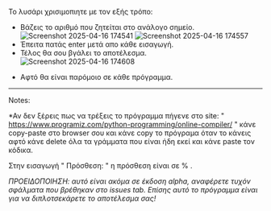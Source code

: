 Το λυσάρι χρισιμοπιητε με τον εξής τρόπο:
+ Βάζεις το αριθμό που ζητείται στο ανάλογο σημείο.
![Screenshot 2025-04-16 174541](https://github.com/user-attachments/assets/820166e0-3866-4f79-85d3-e71ba9ffeaa4)
![Screenshot 2025-04-16 174557](https://github.com/user-attachments/assets/e0705c2c-0b04-4a11-927f-e30d44530b75)
+ Έπειτα πατάς enter μετά απο κάθε εισαγωγή.
+ Τέλος θα σου βγάλει το αποτέλεσμα.
![Screenshot 2025-04-16 174608](https://github.com/user-attachments/assets/a8d2bfe0-b5b5-4510-b38f-28b47a71ceb5)
* Αφτό θα είναι παρόμοιο σε κάθε πρόγραμμα. 
---------------------------------------------------------------------------------------------------------------------------------
Notes:

*Αν δεν ξέρεις πως να τρέξεις το πρόγραμμα πήγενε στο site: " https://www.programiz.com/python-programming/online-compiler/ " κάνε copy-paste στο browser σου και κάνε copy 
το πρόγραμα όταν το κάνεις αφτό κάνε delete όλα τα γράμματα που είναι ήδη εκεί και κάνε paste τον κόδικα.

Στην εισαγωγή " Πρόσθεση: " η πρόσθεση είναι σε % .

*ΠΡΟΕΙΔΟΠΟΙΗΣΗ: αυτό είναι ακόμα σε έκδοση alpha, αναφέρετε τυχόν σφάλματα που βρέθηκαν στο issues tab. Επίσης αυτό το πρόγραμμα είναι για να διπλοτσεκάρετε το αποτέλεσμα σας!*
